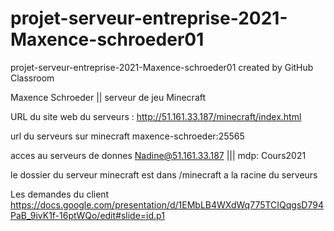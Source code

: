 # projet-serveur-entreprise-2021-Maxence-schroeder01
projet-serveur-entreprise-2021-Maxence-schroeder01 created by GitHub Classroom


Maxence Schroeder || serveur de jeu Minecraft


URL du site web du serveurs : http://51.161.33.187/minecraft/index.html


url du serveurs sur minecraft maxence-schroeder:25565



acces au serveurs de donnes Nadine@51.161.33.187 ||| mdp: Cours2021


le dossier du serveur minecraft est dans /minecraft a la racine du serveurs


Les demandes du client https://docs.google.com/presentation/d/1EMbLB4WXdWq775TCIQqgsD794PaB_9ivK1f-16ptWQo/edit#slide=id.p1
